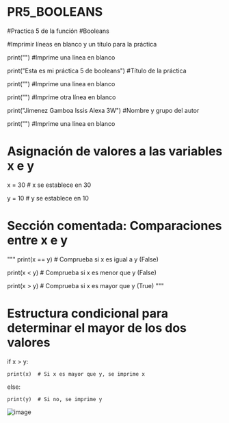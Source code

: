 # PR5_BOOLEANS

#Practica 5 de la función 
#Booleans

#Imprimir líneas en blanco y un título para la práctica

print("")  #Imprime una línea en blanco

print("Esta es mi práctica 5 de booleans")  #Título de la práctica

print("")  #Imprime una línea en blanco

print("")  #Imprime otra línea en blanco

print("Jimenez Gamboa Issis Alexa 3W")  #Nombre y grupo del autor

print("")  #Imprime una línea en blanco

# Asignación de valores a las variables x e y

x = 30  # x se establece en 30

y = 10  # y se establece en 10

# Sección comentada: Comparaciones entre x e y
"""
print(x == y)  # Comprueba si x es igual a y (False)

print(x < y)   # Comprueba si x es menor que y (False)

print(x > y)   # Comprueba si x es mayor que y (True)
"""

# Estructura condicional para determinar el mayor de los dos valores
if x > y:

    print(x)  # Si x es mayor que y, se imprime x
    
else:

    print(y)  # Si no, se imprime y

![image](https://github.com/user-attachments/assets/31cbac77-ede3-47d7-9d5a-86f380e9c128)

